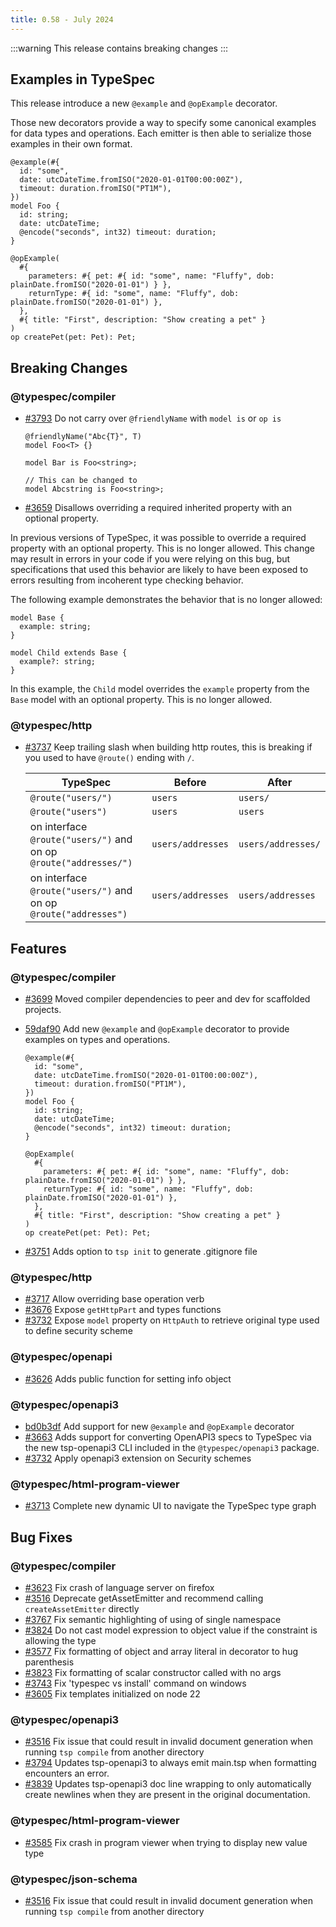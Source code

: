 ```yaml
---
title: 0.58 - July 2024
---
```


:::warning
This release contains breaking changes
:::

## Examples in TypeSpec

This release introduce a new `@example` and `@opExample` decorator.

Those new decorators provide a way to specify some canonical examples for data types and operations. Each emitter is then able to serialize those examples in their own format.

```tsp
@example(#{
  id: "some",
  date: utcDateTime.fromISO("2020-01-01T00:00:00Z"),
  timeout: duration.fromISO("PT1M"),
})
model Foo {
  id: string;
  date: utcDateTime;
  @encode("seconds", int32) timeout: duration;
}
```

```tsp
@opExample(
  #{
    parameters: #{ pet: #{ id: "some", name: "Fluffy", dob: plainDate.fromISO("2020-01-01") } },
    returnType: #{ id: "some", name: "Fluffy", dob: plainDate.fromISO("2020-01-01") },
  },
  #{ title: "First", description: "Show creating a pet" }
)
op createPet(pet: Pet): Pet;
```

## Breaking Changes

### @typespec/compiler

- [#3793](https://github.com/microsoft/typespec/pull/3793) Do not carry over `@friendlyName` with `model is` or `op is`

  ```tsp
  @friendlyName("Abc{T}", T)
  model Foo<T> {}

  model Bar is Foo<string>;

  // This can be changed to
  model Abcstring is Foo<string>;
  ```

- [#3659](https://github.com/microsoft/typespec/pull/3659) Disallows overriding a required inherited property with an optional property.

In previous versions of TypeSpec, it was possible to override a required property with an optional property. This is no longer allowed. This change may result in errors in your code if you were relying on this bug, but specifications that used this behavior are likely to have been exposed to errors resulting from incoherent type checking behavior.

The following example demonstrates the behavior that is no longer allowed:

```tsp
model Base {
  example: string;
}

model Child extends Base {
  example?: string;
}
```

In this example, the `Child` model overrides the `example` property from the `Base` model with an optional property. This is no longer allowed.

### @typespec/http

- [#3737](https://github.com/microsoft/typespec/pull/3737) Keep trailing slash when building http routes, this is breaking if you used to have `@route()` ending with `/`.

  | TypeSpec                                                         | Before            | After              |
  | ---------------------------------------------------------------- | ----------------- | ------------------ |
  | `@route("users/")`                                               | `users`           | `users/`           |
  | `@route("users")`                                                | `users`           | `users`            |
  | on interface `@route("users/")` and on op `@route("addresses/")` | `users/addresses` | `users/addresses/` |
  | on interface `@route("users/")` and on op `@route("addresses")`  | `users/addresses` | `users/addresses`  |

## Features

### @typespec/compiler

- [#3699](https://github.com/microsoft/typespec/pull/3699) Moved compiler dependencies to peer and dev for scaffolded projects.
- [59daf90](https://github.com/microsoft/typespec/commit/59daf9054c709d3657e498b5f6dbe77492c98210) Add new `@example` and `@opExample` decorator to provide examples on types and operations.

  ```tsp
  @example(#{
    id: "some",
    date: utcDateTime.fromISO("2020-01-01T00:00:00Z"),
    timeout: duration.fromISO("PT1M"),
  })
  model Foo {
    id: string;
    date: utcDateTime;
    @encode("seconds", int32) timeout: duration;
  }
  ```

  ```tsp
  @opExample(
    #{
      parameters: #{ pet: #{ id: "some", name: "Fluffy", dob: plainDate.fromISO("2020-01-01") } },
      returnType: #{ id: "some", name: "Fluffy", dob: plainDate.fromISO("2020-01-01") },
    },
    #{ title: "First", description: "Show creating a pet" }
  )
  op createPet(pet: Pet): Pet;
  ```

- [#3751](https://github.com/microsoft/typespec/pull/3751) Adds option to `tsp init` to generate .gitignore file

### @typespec/http

- [#3717](https://github.com/microsoft/typespec/pull/3717) Allow overriding base operation verb
- [#3676](https://github.com/microsoft/typespec/pull/3676) Expose `getHttpPart` and types functions
- [#3732](https://github.com/microsoft/typespec/pull/3732) Expose `model` property on `HttpAuth` to retrieve original type used to define security scheme

### @typespec/openapi

- [#3626](https://github.com/microsoft/typespec/pull/3626) Adds public function for setting info object

### @typespec/openapi3

- [bd0b3df](https://github.com/microsoft/typespec/commit/bd0b3df225045a89d3d16c37828f24d84d154343) Add support for new `@example` and `@opExample` decorator
- [#3663](https://github.com/microsoft/typespec/pull/3663) Adds support for converting OpenAPI3 specs to TypeSpec via the new tsp-openapi3 CLI included in the `@typespec/openapi3` package.
- [#3732](https://github.com/microsoft/typespec/pull/3732) Apply openapi3 extension on Security schemes

### @typespec/html-program-viewer

- [#3713](https://github.com/microsoft/typespec/pull/3713) Complete new dynamic UI to navigate the TypeSpec type graph

## Bug Fixes

### @typespec/compiler

- [#3623](https://github.com/microsoft/typespec/pull/3623) Fix crash of language server on firefox
- [#3516](https://github.com/microsoft/typespec/pull/3516) Deprecate getAssetEmitter and recommend calling `createAssetEmitter` directly
- [#3767](https://github.com/microsoft/typespec/pull/3767) Fix semantic highlighting of using of single namespace
- [#3824](https://github.com/microsoft/typespec/pull/3824) Do not cast model expression to object value if the constraint is allowing the type
- [#3577](https://github.com/microsoft/typespec/pull/3577) Fix formatting of object and array literal in decorator to hug parenthesis
- [#3823](https://github.com/microsoft/typespec/pull/3823) Fix formatting of scalar constructor called with no args
- [#3743](https://github.com/microsoft/typespec/pull/3743) Fix 'typespec vs install' command on windows
- [#3605](https://github.com/microsoft/typespec/pull/3605) Fix templates initialized on node 22

### @typespec/openapi3

- [#3516](https://github.com/microsoft/typespec/pull/3516) Fix issue that could result in invalid document generation when running `tsp compile` from another directory
- [#3794](https://github.com/microsoft/typespec/pull/3794) Updates tsp-openapi3 to always emit main.tsp when formatting encounters an error.
- [#3839](https://github.com/microsoft/typespec/pull/3839) Updates tsp-openapi3 doc line wrapping to only automatically create newlines when they are present in the original documentation.

### @typespec/html-program-viewer

- [#3585](https://github.com/microsoft/typespec/pull/3585) Fix crash in program viewer when trying to display new value type

### @typespec/json-schema

- [#3516](https://github.com/microsoft/typespec/pull/3516) Fix issue that could result in invalid document generation when running `tsp compile` from another directory

```

```
